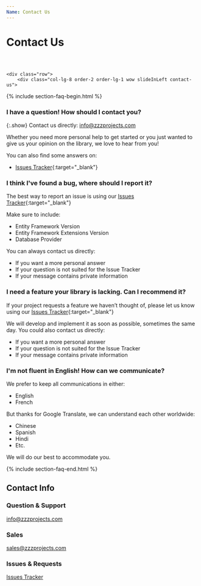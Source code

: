 ```yaml
---
Name: Contact Us
---
```


# Contact Us

<div class="container " style="margin-top: 60px;">

<!--
<div class="card card-wow">
	<div class="card-header">
		<h2>Test our Outstanding Support</h2>
	</div>
	<div class="card-body">
		<p>We usually answer within the next business day, hour, or minutes!</p>
		<p>We love to hear from you!</p>
	</div>
</div>!-->

	<div class="row">
		<div class="col-lg-8 order-2 order-lg-1 wow slideInLeft contact-us">
	





<!--
			<div class="notice">
			</div>!-->
	
			

{% include section-faq-begin.html %}

### I have a question! How should I contact you?
{:.show}
Contact us directly: info@zzzprojects.com

Whether you need more personal help to get started or you just wanted to give us your opinion on the library, we love to hear from you!

You can also find some answers on:
- [Issues Tracker](https://github.com/zzzprojects/LinqToSql-Plus/issues){:target="_blank"}

### I think I've found a bug, where should I report it?
The best way to report an issue is using our [Issues Tracker](https://github.com/zzzprojects/LinqToSql-Plus/issues){:target="_blank"}

Make sure to include:
- Entity Framework Version
- Entity Framework Extensions Version
- Database Provider

You can always contact us directly:

- If you want a more personal answer
- If your question is not suited for the Issue Tracker
- If your message contains private information

### I need a feature your library is  lacking. Can I recommend it?
If your project requests a feature we haven’t thought of, please let us know using our [Issues Tracker](https://github.com/zzzprojects/LinqToSql-Plus/issues){:target="_blank"}

We will develop and implement it as soon as possible, sometimes the same day. You could also contact us directly:

- If you want a more personal answer
- If your question is not suited for the Issue Tracker
- If your message contains private information

### I'm not fluent in English! How can we communicate?

We prefer to keep all communications in either:
- English
- French

But thanks for Google Translate, we can understand each other worldwide:
- Chinese
- Spanish
- Hindi
- Etc.

We will do our best to accommodate you.

{% include section-faq-end.html %}

</div>
		<div class="col-lg-4 order-1 order-lg-2">
			<div class="card card-box card-box-light card-box-nav wow slideInRight">
				<div class="card-header">
					<h2>Contact Info</h2>
				</div>
				<div class="card-body">
					<h3>Question & Support</h3>					
					<a href="mailto:info@zzzprojects.com">info@zzzprojects.com</a>
					<h3>Sales</h3>
					<a href="mailto:sales@zzzprojects.com">sales@zzzprojects.com</a>
					<h3>Issues & Requests</h3>
					<a href="https://github.com/zzzprojects/EntityFramework-Extensions/issues" target="_blank">Issues Tracker</a>
				</div>
			</div>
			<br /><br />
		</div>
	</div>
</div>
